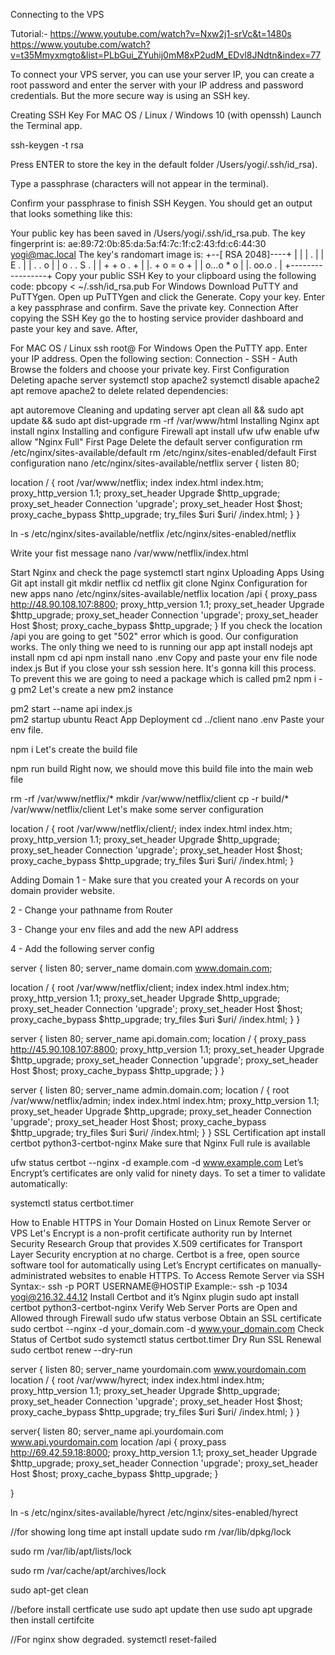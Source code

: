 Connecting to the VPS

Tutorial:-
https://www.youtube.com/watch?v=Nxw2j1-srVc&t=1480s
https://www.youtube.com/watch?v=t35Mmyxmgto&list=PLbGui_ZYuhij0mM8xP2udM_EDvl8JNdtn&index=77

To connect your VPS server, you can use your server IP, you can create a root password and enter the server with your IP address and password credentials. But the more secure way is using an SSH key.

Creating SSH Key
For MAC OS / Linux / Windows 10 (with openssh)
Launch the Terminal app.

ssh-keygen -t rsa

Press ENTER to store the key in the default folder /Users/yogi/.ssh/id_rsa).

Type a passphrase (characters will not appear in the terminal).

Confirm your passphrase to finish SSH Keygen. You should get an output that looks something like this:

Your public key has been saved in /Users/yogi/.ssh/id_rsa.pub.
The key fingerprint is:
ae:89:72:0b:85:da:5a:f4:7c:1f:c2:43:fd:c6:44:30 yogi@mac.local
The key's randomart image is:
+--[ RSA 2048]----+
|                 |
|         .       |
|        E .      |
|   .   . o       |
|  o . . S .      |
| + + o . +       |
|. + o = o +      |
| o...o * o       |
|.  oo.o .        |
+-----------------+ 
Copy your public SSH Key to your clipboard using the following code: pbcopy < ~/.ssh/id_rsa.pub
For Windows
Download PuTTY and PuTTYgen.
Open up PuTTYgen and click the Generate.
Copy your key.
Enter a key passphrase and confirm.
Save the private key.
Connection
After copying the SSH Key go the to hosting service provider dashboard and paste your key and save. After,

For MAC OS / Linux
ssh root@<server ip addresss> 
For Windows
Open the PuTTY app.
Enter your IP address.
Open the following section: Connection - SSH - Auth
Browse the folders and choose your private key.
First Configuration
Deleting apache server
systemctl stop apache2
systemctl disable apache2
apt remove apache2
to delete related dependencies:

apt autoremove
Cleaning and updating server
apt clean all && sudo apt update && sudo apt dist-upgrade
rm -rf /var/www/html
Installing Nginx
apt install nginx
Installing and configure Firewall
apt install ufw
ufw enable
ufw allow "Nginx Full"
First Page
Delete the default server configuration
 rm /etc/nginx/sites-available/default
 rm /etc/nginx/sites-enabled/default
First configuration
 nano /etc/nginx/sites-available/netflix
server {
  listen 80;

  location / {
        root /var/www/netflix;
        index  index.html index.htm;
        proxy_http_version 1.1;
        proxy_set_header Upgrade $http_upgrade;
        proxy_set_header Connection 'upgrade';
        proxy_set_header Host $host;
        proxy_cache_bypass $http_upgrade;
        try_files $uri $uri/ /index.html;
  }
}

ln -s /etc/nginx/sites-available/netflix /etc/nginx/sites-enabled/netflix

Write your fist message
nano /var/www/netflix/index.html

Start Nginx and check the page
systemctl start nginx
Uploading Apps Using Git
apt install git
mkdir netflix
cd netflix
git clone <your repo > 
Nginx Configuration for new apps
nano /etc/nginx/sites-available/netflix
location /api {
        proxy_pass http://48.90.108.107:8800;
        proxy_http_version 1.1;
        proxy_set_header Upgrade $http_upgrade;
        proxy_set_header Connection 'upgrade';
        proxy_set_header Host $host;
        proxy_cache_bypass $http_upgrade;
  }
If you check the location /api you are going to get "502" error which is good. Our configuration works. The only thing we need to is running our app
apt install nodejs
apt install npm
cd api
npm install
nano .env
Copy and paste your env file
node index.js
But if you close your ssh session here. It's gonna kill this process. To prevent this we are going to need a package which is called pm2
npm i -g pm2
Let's create a new pm2 instance

pm2 start --name api index.js   
pm2 startup ubuntu 
React App Deployment
cd ../client
nano .env
Paste your env file.

npm i
Let's create the build file

npm run build
Right now, we should move this build file into the main web file

rm -rf /var/www/netflix/*
mkdir /var/www/netflix/client
cp -r build/* /var/www/netflix/client
Let's make some server configuration

 location / {
        root /var/www/netflix/client/;
        index  index.html index.htm;
        proxy_http_version 1.1;
        proxy_set_header Upgrade $http_upgrade;
        proxy_set_header Connection 'upgrade';
        proxy_set_header Host $host;
        proxy_cache_bypass $http_upgrade;
        try_files $uri $uri/ /index.html;
  }

Adding Domain
1 - Make sure that you created your A records on your domain provider website.

2 - Change your pathname from Router

3 - Change your env files and add the new API address

4 - Add the following server config

server {
 listen 80;
 server_name domain.com www.domain.com;

location / {
 root /var/www/netflix/client;
 index  index.html index.htm;
 proxy_http_version 1.1;
 proxy_set_header Upgrade $http_upgrade;
 proxy_set_header Connection 'upgrade';
 proxy_set_header Host $host;
 proxy_cache_bypass $http_upgrade;
 try_files $uri $uri/ /index.html;
}
}

server {
  listen 80;
  server_name api.domain.com;
  location / {
    proxy_pass http://45.90.108.107:8800;
    proxy_http_version 1.1;
    proxy_set_header Upgrade $http_upgrade;
    proxy_set_header Connection 'upgrade';
    proxy_set_header Host $host;
    proxy_cache_bypass $http_upgrade;
    }
}

server {
  listen 80;
  server_name admin.domain.com;
  location / {
    root /var/www/netflix/admin;
    index  index.html index.htm;
    proxy_http_version 1.1;
    proxy_set_header Upgrade $http_upgrade;
    proxy_set_header Connection 'upgrade';
    proxy_set_header Host $host;
    proxy_cache_bypass $http_upgrade;
    try_files $uri $uri/ /index.html;
  }
}
SSL Certification
apt install certbot python3-certbot-nginx
Make sure that Nginx Full rule is available

ufw status
certbot --nginx -d example.com -d www.example.com
Let’s Encrypt’s certificates are only valid for ninety days. To set a timer to validate automatically:

systemctl status certbot.timer




How to Enable HTTPS in Your Domain Hosted on Linux Remote Server or VPS
Let's Encrypt is a non-profit certificate authority run by Internet Security Research Group that provides X.509 certificates for Transport Layer Security encryption at no charge.
Certbot is a free, open source software tool for automatically using Let’s Encrypt certificates on manually-administrated websites to enable HTTPS.
To Access Remote Server via SSH
Syntax:- ssh -p PORT USERNAME@HOSTIP
Example:- ssh -p 1034 yogi@216.32.44.12
Install Certbot and it’s Nginx plugin
sudo apt install certbot python3-certbot-nginx
Verify Web Server Ports are Open and Allowed through Firewall
sudo ufw status verbose
Obtain an SSL certificate
sudo certbot --nginx -d your_domain.com -d www.your_domain.com
Check Status of Certbot
sudo systemctl status certbot.timer
Dry Run SSL Renewal
sudo certbot renew --dry-run










server {
  listen 80;
server_name yourdomain.com www.yourdomain.com
  location / {
        root /var/www/hyrect;
        index  index.html index.htm;
        proxy_http_version 1.1;
        proxy_set_header Upgrade $http_upgrade;
        proxy_set_header Connection 'upgrade';
        proxy_set_header Host $host;
        proxy_cache_bypass $http_upgrade;
        try_files $uri $uri/ /index.html;
  }
}

 server{
 listen 80;
 server_name api.yourdomain.com www.api.yourdomain.com
    location /api {
	proxy_pass http://69.42.59.18:8000;
        proxy_http_version 1.1;
        proxy_set_header Upgrade $http_upgrade;
        proxy_set_header Connection 'upgrade';
        proxy_set_header Host $host;
        proxy_cache_bypass $http_upgrade;
  }

} 





ln -s /etc/nginx/sites-available/hyrect /etc/nginx/sites-enabled/hyrect


//for showing long time apt install update
sudo rm /var/lib/dpkg/lock

sudo rm /var/lib/apt/lists/lock

sudo rm /var/cache/apt/archives/lock

sudo apt-get clean

//before install certficate use sudo apt update then use sudo apt upgrade then install certifcite

//For nginx show degraded.
systemctl reset-failed


